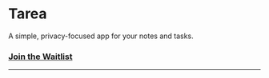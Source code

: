 # Tarea

A simple, privacy-focused app for your notes and tasks.

### [Join the Waitlist](https://anuragparashar26.github.io/tarea/)

---
